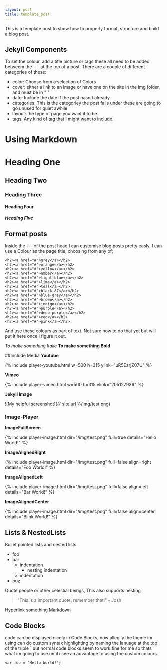 ```yaml
---
layout: post
title: template_post
---
```


This is a template post to show how to properly format, structure and build a blog post.

## Jekyll Components
To set the colour, add a title picture or tags these all need to be added betweem the --- at the top of a post. There are a couple
of different categories of these:
* color: Choose from a selection of Colors
* cover: either a link to an image or have one on the site in the img folder, and must be in " "
* date: Include the date if the post hasn't already
* categories: This is the categoriey the post falls under these are going to go unused for quiet awhile
* layout: the type of page you want it to be.
* tags: Any kind of tag that I might want to include.

# Using Markdown 

# Heading One
## Heading Two
### Heading Three
#### Heading Four
##### Heading Five

## Format posts
Inside the --- of the post head I can customise blog posts pretty easly. I can use a Colour as the page title, choosing from any of;

    <h2><a href="#">grey</a></h2>
    <h2><a href="#">orange</a></h2>
    <h2><a href="#">yellow</a></h2>
    <h2><a href="#">amber</a></h2>
    <h2><a href="#">light-blue</a></h2>
    <h2><a href="#">lime</a></h2>
    <h2><a href="#">teal</a></h2>
    <h2><a href="#">black-87</a></h2>
    <h2><a href="#">blue-grey</a></h2>
    <h2><a href="#">brown</a></h2>
    <h2><a href="#">indigo</a></h2>
    <h2><a href="#">purple</a></h2>
    <h2><a href="#">deep-purple</a></h2>
    <h2><a href="#">red</a></h2>
    <h2><a href="#">pink</a></h2>
And use these colours as part of text. Not sure how to do that yet but will put it here once I figure it out.

_To make something Italic_
**To make something Bold**

##Include Media
**Youtube**

{% include player-youtube.html w=500 h=315 ylink="uR5EzrjZ07U" %}

**Vimeo**

{% include player-vimeo.html w=500 h=315 vlink="205127936" %}

**Jekyll Image**

![My helpful screenshot]({{ site.url }}/img/test.png)

### **Image-Player**

**ImageFullScreen**

{% include player-image.html dir="/img/test.png" full=true details="Hello World!" %}

**ImageAlignedRight**

{% include player-image.html dir="/img/test.png" full=false align=right details="Foo World!" %}

**ImageAlignedLeft**

{% include player-image.html dir="/img/test.png" full=false align=left details="Bar World!" %}

**ImageAlignedCenter**

{% include player-image.html dir="/img/test.png" full=false align=center details="Blink World!" %}

## Lists & NestedLists
Bullet pointed lists and nested lists
* foo
* bar
    * indentation
        * nesting indentation
    * indentation
* buz

Quote people or other celestial beings, This also supports nesting
> "This is a important quote, remember that!" - Josh

Hyperlink something
[Markdown](http://daringfireball.net/projects/markdown/syntax)

## Code Blocks
code can be displayed nicely in Code Blocks, now allegily the theme im using can do custom syntax highlighting 
by naming the lanuage at the top of the triple ` but normal code blocks seem to work fine for me so thats what im
going to use until i see an advantage to using the custom colours.
```
var foo = "Hello World!";
```
